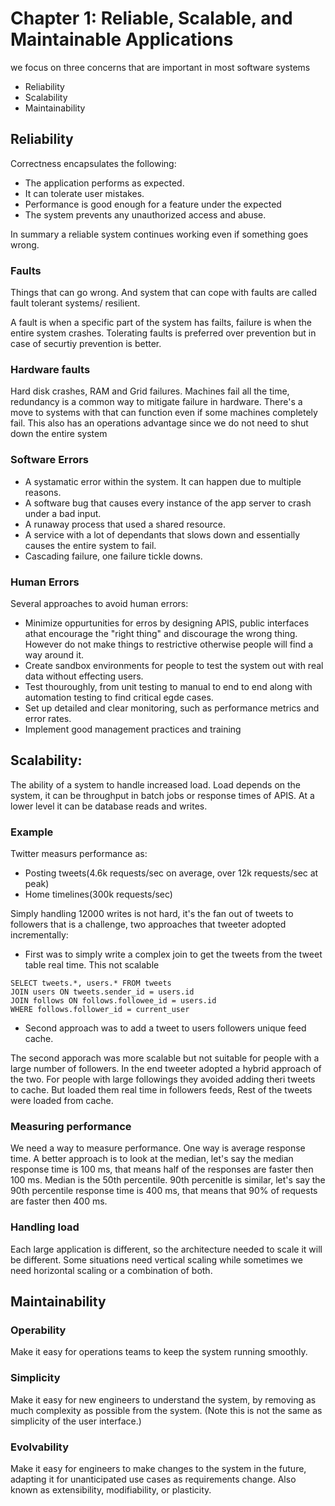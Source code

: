 # Chapter 1: Reliable, Scalable, and Maintainable Applications

we focus on three concerns that are important in most software systems
- Reliability
- Scalability
- Maintainability
## Reliability

Correctness encapsulates the following:

- The application performs as expected.
- It can tolerate user mistakes.
- Performance is good enough for a feature under the expected 
- The system prevents any unauthorized access and abuse.

In summary a reliable system continues working even if something goes wrong.

### Faults 
Things that can go wrong. And system that can cope with faults are called fault tolerant systems/ resilient.

A fault is when a specific part of the system has failts, failure is when the entire system crashes. Tolerating faults is preferred
over prevention but in case of securtiy prevention is better.

### Hardware faults
Hard disk crashes, RAM and Grid failures. Machines fail all the time, redundancy is a common way to mitigate failure in hardware.
There's a move to systems with that can function even if some machines completely fail. This also has an operations advantage
since we do not need to shut down the entire system

### Software Errors
- A systamatic error within the system. It can happen due to multiple reasons.
- A software bug that causes every instance of the app server to crash under a bad input.
- A runaway process that used a shared resource.
- A service with a lot of dependants that slows down and essentially causes the entire system to fail.
- Cascading failure, one failure tickle downs.

### Human Errors
Several approaches to avoid human errors:
- Minimize oppurtunities for erros by designing APIS, public interfaces athat encourage the "right thing" and discourage the wrong thing.
 However do not make things to restrictive otherwise people will find a way around it.
- Create sandbox environments for people to test the system out with real data without effecting users.
- Test thouroughly, from unit testing to manual to end to end along with automation testing to find critical egde cases.
- Set up detailed and clear monitoring, such as performance metrics and error rates.
- Implement good management practices and training

## Scalability:
The ability of a system to handle increased load.
Load depends on the system, it can be throughput in batch jobs or response times of APIS. At a lower level it can be database reads 
and writes.

### Example
Twitter measurs performance as:
- Posting tweets(4.6k requests/sec on average, over 12k requests/sec at peak)
- Home timelines(300k requests/sec)

Simply handling 12000 writes is not hard, it's the fan out of tweets to followers that is a challenge, two approaches that tweeter adopted
incrementally:
- First was to simply write a complex join to get the tweets from the tweet table real time. This not scalable

```
SELECT tweets.*, users.* FROM tweets
JOIN users ON tweets.sender_id = users.id
JOIN follows ON follows.followee_id = users.id
WHERE follows.follower_id = current_user
```


- Second approach was to add a tweet to users followers unique feed cache.

The second apporach was more scalable but not suitable for people with a large number of followers.
In the end tweeter adopted a hybrid approach of the two. For people with large followings they avoided adding theri tweets to cache. But
loaded them real time in followers feeds, Rest of the tweets were loaded from cache.


### Measuring performance
We need a way to measure performance. One way is average response time.
A better approach is to look at the median, let's say the median response time is 100 ms, that means half of the responses are faster
then 100 ms.
Median is the 50th percentile. 90th percenitle is similar, let's say the 90th percentile response time is 400 ms, that means that 90% of
requests are faster then 400 ms.

### Handling load
Each large application is different, so the architecture needed to scale it will be different. Some situations need vertical scaling
while sometimes we need horizontal scaling or a combination of both.


## Maintainability
### Operability
Make it easy for operations teams to keep the system running smoothly.
### Simplicity
Make it easy for new engineers to understand the system, by removing as much
complexity as possible from the system. (Note this is not the same as simplicity
of the user interface.)
### Evolvability
Make it easy for engineers to make changes to the system in the future, adapting
it for unanticipated use cases as requirements change. Also known as extensibility,
modifiability, or plasticity.